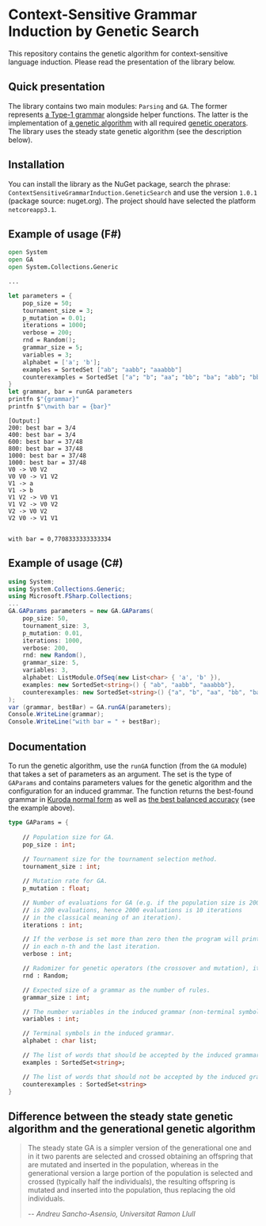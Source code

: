# Context-Sensitive Grammar Induction by Genetic Search

This repository contains the genetic algorithm for context-sensitive language induction. Please read the presentation of the library below.

## Quick presentation

The library contains two main modules: `Parsing` and `GA`. The former represents [a Type-1 grammar](https://en.wikipedia.org/wiki/Chomsky_hierarchy#Type-1_grammars) alongside helper functions.
The latter is the implementation of [a genetic algorithm](https://en.wikipedia.org/wiki/Genetic_algorithm) with all required [genetic operators](https://en.wikipedia.org/wiki/Genetic_algorithm#Genetic_operators).
The library uses the steady state genetic algorithm (see the description below).

## Installation

You can install the library as the NuGet package, search the phrase: `ContextSensitiveGrammarInduction.GeneticSearch` and use the version `1.0.1` (package source: nuget.org). The project should have selected the platform `netcoreapp3.1`.

## Example of usage (F#)

```fsharp
open System
open GA
open System.Collections.Generic

...

let parameters = {
    pop_size = 50;
    tournament_size = 3;
    p_mutation = 0.01;
    iterations = 1000;
    verbose = 200;
    rnd = Random();
    grammar_size = 5;
    variables = 3;
    alphabet = ['a'; 'b'];
    examples = SortedSet ["ab"; "aabb"; "aaabbb"]
    counterexamples = SortedSet ["a"; "b"; "aa"; "bb"; "ba"; "abb"; "bba"; "abab"]
}
let grammar, bar = runGA parameters
printfn $"{grammar}"
printfn $"\nwith bar = {bar}"
```

```
[Output:]
200: best bar = 3/4
400: best bar = 3/4
600: best bar = 37/48
800: best bar = 37/48
1000: best bar = 37/48
1000: best bar = 37/48
V0 -> V0 V2
V0 V0 -> V1 V2
V1 -> a
V1 -> b
V1 V2 -> V0 V1
V1 V2 -> V0 V2
V2 -> V0 V2
V2 V0 -> V1 V1


with bar = 0,7708333333333334
```

## Example of usage (C#)

```csharp
using System;
using System.Collections.Generic;
using Microsoft.FSharp.Collections;
...
GA.GAParams parameters = new GA.GAParams(
    pop_size: 50,
    tournament_size: 3,
    p_mutation: 0.01,
    iterations: 1000,
    verbose: 200,
    rnd: new Random(),
    grammar_size: 5,
    variables: 3,
    alphabet: ListModule.OfSeq(new List<char> { 'a', 'b' }),
    examples: new SortedSet<string>() { "ab", "aabb", "aaabbb"},
    counterexamples: new SortedSet<string>() {"a", "b", "aa", "bb", "ba", "abb", "bba", "abab"}
);
var (grammar, bestBar) = GA.runGA(parameters);
Console.WriteLine(grammar);
Console.WriteLine("with bar = " + bestBar);
```

## Documentation

To run the genetic algorithm, use the `runGA` function (from the `GA` module) that takes a set of parameters as an argument. The set is the type of `GAParams` and contains parameters values for the genetic algorithm and the configuration for an induced grammar. The function returns the best-found grammar in [Kuroda normal form](https://en.wikipedia.org/wiki/Kuroda_normal_form) as well as [the best balanced accuracy](https://en.wikipedia.org/wiki/Precision_and_recall#Definition_(classification_context)) (see the example above).

```fsharp
type GAParams = {
    
    // Population size for GA.
    pop_size : int;
    
    // Tournament size for the tournament selection method.
    tournament_size : int;

    // Mutation rate for GA.
    p_mutation : float;

    // Number of evaluations for GA (e.g. if the population size is 200 then one iteration
    // is 200 evaluations, hence 2000 evaluations is 10 iterations
    // in the classical meaning of an iteration).
    iterations : int;

    // If the verbose is set more than zero then the program will print the best individual
    // in each n-th and the last iteration.
    verbose : int;

    // Radomizer for genetic operators (the crossover and mutation), it must be the `Random` type.
    rnd : Random;

    // Expected size of a grammar as the number of rules.
    grammar_size : int;

    // The number variables in the induced grammar (non-terminal symbols).
    variables : int;

    // Terminal symbols in the induced grammar.
    alphabet : char list;

    // The list of words that should be accepted by the induced grammar.
    examples : SortedSet<string>;

    // The list of words that should not be accepted by the induced grammar.
    counterexamples : SortedSet<string>
}
```

## Difference between the steady state genetic algorithm and the generational genetic algorithm

> The steady state GA is a simpler version of the generational one and in it two parents are selected and crossed obtaining an offspring that are mutated and inserted in the population, whereas in the generational version a large portion of the population is selected and crossed (typically half the individuals), the resulting offspring is mutated and inserted into the population, thus replacing the old individuals.
>
> -- <cite>Andreu Sancho-Asensio, Universitat Ramon Llull</cite>
